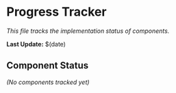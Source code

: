 # Progress Tracker

*This file tracks the implementation status of components.*

**Last Update:** $(date)

## Component Status

*(No components tracked yet)* 